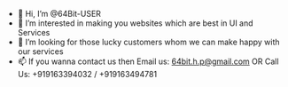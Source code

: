 - 👋 Hi, I’m @64Bit-USER
- 👀 I’m interested in making you websites which are best in UI and Services
- 💞️ I’m looking for those lucky customers whom we can make happy with our services
- 📫 If you wanna contact us then
      Email us: 64bit.h.p@gmail.com
                  OR
      Call Us: +919163394032 / +919163494781

